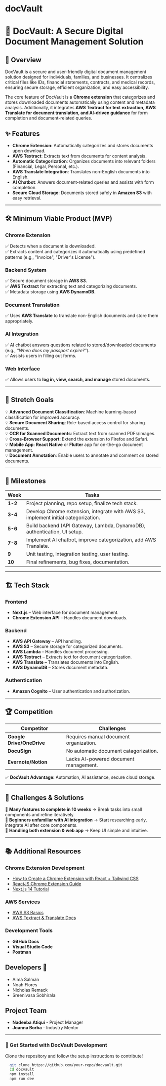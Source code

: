 # docVault
# 📂 DocVault: A Secure Digital Document Management Solution  

## 📌 Overview  
DocVault is a secure and user-friendly digital document management solution designed for individuals, families, and businesses. It centralizes critical files like IDs, financial statements, contracts, and medical records, ensuring secure storage, efficient organization, and easy accessibility.  

The core feature of DocVault is a **Chrome extension** that categorizes and stores downloaded documents automatically using content and metadata analysis. Additionally, it integrates **AWS Textract for text extraction, AWS Translate for document translation, and AI-driven guidance** for form completion and document-related queries.  

## ✨ Features  
- **Chrome Extension**: Automatically categorizes and stores documents upon download.  
- **AWS Textract**: Extracts text from documents for content analysis.  
- **Automatic Categorization**: Organizes documents into relevant folders (Financial, Legal, Personal, etc.).  
- **AWS Translate Integration**: Translates non-English documents into English.  
- **AI Chatbot**: Answers document-related queries and assists with form completion.  
- **Secure Cloud Storage**: Documents stored safely in **Amazon S3** with easy retrieval.  

---

## 🛠 Minimum Viable Product (MVP)  

### **Chrome Extension**  
✅ Detects when a document is downloaded.  
✅ Extracts content and categorizes it automatically using predefined patterns (e.g., "Invoice", "Driver's License").  

### **Backend System**  
✅ Secure document storage in **AWS S3**.  
✅ **AWS Textract** for extracting text and categorizing documents.  
✅ Metadata storage using **AWS DynamoDB**.  

### **Document Translation**  
✅ Uses **AWS Translate** to translate non-English documents and store them appropriately.  

### **AI Integration**  
✅ AI chatbot answers questions related to stored/downloaded documents (e.g., *"When does my passport expire?"*).  
✅ Assists users in filling out forms.  

### **Web Interface**  
✅ Allows users to **log in, view, search, and manage** stored documents.  

---

## 🚀 Stretch Goals  
💡 **Advanced Document Classification**: Machine learning-based classification for improved accuracy.  
💡 **Secure Document Sharing**: Role-based access control for sharing documents.  
💡 **OCR for Scanned Documents**: Extract text from scanned PDFs/images.  
💡 **Cross-Browser Support**: Extend the extension to Firefox and Safari.  
💡 **Mobile App**: **React Native** or **Flutter** app for on-the-go document management.  
💡 **Document Annotation**: Enable users to annotate and comment on stored documents.  

---

## 📅 Milestones  

| **Week** | **Tasks** |
|----------|----------|
| **1-2**  | Project planning, repo setup, finalize tech stack. |
| **3-4**  | Develop Chrome extension, integrate with AWS S3, implement initial categorization. |
| **5-6**  | Build backend (API Gateway, Lambda, DynamoDB), authentication, UI setup. |
| **7-8**  | Implement AI chatbot, improve categorization, add AWS Translate. |
| **9**    | Unit testing, integration testing, user testing. |
| **10**   | Final refinements, bug fixes, documentation. |

---

## 🏗 Tech Stack  

### **Frontend**  
- **Next.js** – Web interface for document management.  
- **Chrome Extension API** – Handles document downloads.  

### **Backend**  
- **AWS API Gateway** – API handling.  
- **AWS S3** – Secure storage for categorized documents.  
- **AWS Lambda** – Handles document processing.  
- **AWS Textract** – Extracts text for document categorization.  
- **AWS Translate** – Translates documents into English.  
- **AWS DynamoDB** – Stores document metadata.  

### **Authentication**  
- **Amazon Cognito** – User authentication and authorization.  

---

## 🏆 Competition  
| **Competitor** | **Challenges** |
|---------------|---------------|
| **Google Drive/OneDrive** | Requires manual document organization. |
| **DocuSign** | No automatic document categorization. |
| **Evernote/Notion** | Lacks AI-powered document management. |

✅ **DocVault Advantage**: Automation, AI assistance, secure cloud storage.  

---

## 🚧 Challenges & Solutions  

🚨 **Many features to complete in 10 weeks** → Break tasks into small components and refine iteratively.  
🚨 **Beginners unfamiliar with AI integration** → Start researching early, integrate AI after core components.  
🚨 **Handling both extension & web app** → Keep UI simple and intuitive.  

---

## 📚 Additional Resources  

### **Chrome Extension Development**  
- [How to Create a Chrome Extension with React + Tailwind CSS](https://example.com)  
- [ReactJS Chrome Extension Guide](https://example.com)  
- [Next.js 14 Tutorial](https://example.com)  

### **AWS Services**  
- [AWS S3 Basics](https://example.com)  
- [AWS Textract & Translate Docs](https://example.com)  

### **Development Tools**  
- **GitHub Docs**  
- **Visual Studio Code**  
- **Postman**  

## Developers 👥
- Aima Salman
- Noah Flores
- Nicholas Remack
- Sreenivasa Sobhirala

## Project Team
- **Nadeeba Atiqui** - Project Manager
- **Joanna Borba** - Industry Mentor

---
### 🚀 Get Started with DocVault Development
Clone the repository and follow the setup instructions to contribute!
```bash
  git clone https://github.com/your-repo/docvault.git
  cd docvault
  npm install
  npm run dev
